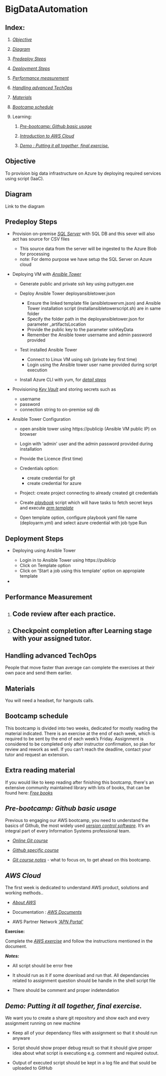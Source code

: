 # BigDataAutomation

Index:
------

1.  [*Objective*](#objective)

2.  [*Diagram*](#diagram)

3.  [*Predeploy Steps*](#predeploy-steps)

4.  [*Deployment Steps*](#deployment-steps)

5.  [*Performance measurement*](#performance-measurement)

6.  [*Handling advanced TechOps*](#handling-advanced-techops)

7.  [*Materials*](#materials)

8.  [*Bootcamp schedule*](#bootcamp-schedule)

9.  Learning:

    1.  [*Pre-bootcamp: Github basic usage*](#pre-bootcamp-github-basic-usage)

    2.  [*Introduction to AWS Cloud*](#aws-cloud)

    3.  [*Demo : Putting it all together, final exercise.*](#putting-it-all-together-final-exercise.)

**Objective**
-------------

To provision big data infrastructure on Azure by deploying required services using script (IaaC).

**Diagram**
------------

Link to the diagram

**Predeploy Steps**
-------------------

- Provision on-premise [*SQL Server*](https://github.com/alankarmehta/BigDataAutomation/tree/master/predeploy/SqlServer) with SQL DB and this sever will also act has source for CSV files
    - This source data from the server will be ingested to the Azure Blob for processing
    - note: For demo purpose we have setup the SQL Server on Azure cloud

- Deploying VM with [*Ansible Tower*](https://github.com/alankarmehta/BigDataAutomation/tree/master/predeploy/AnsibleTower)
    - Generate public and private ssh key using puttygen.exe
    - Deploy Ansible Tower deployansibletower.json
            
         - Ensure the linked template file (ansibletowervm.json) and Ansible Tower installation script (installansibletowerscript.sh) are in same folder
         - Specify the folder path in the deployansibletower.json for parameter _artifactsLocation
         - Provide the public key to the  parameter sshKeyData
         - Remember the Ansible tower username and admin password provided

    - Test installed Ansible Tower
         
         - Connect to Linux VM using ssh (private key first time)
         - Login using the Ansible tower user name provided during script execution
    
    - Install Azure CLI with yum, for [*detail steps*](https://docs.microsoft.com/en-us/cli/azure/install-azure-cli-yum?view=azure-cli-latest)
            
- Provisioning [*Key Vault*](https://github.com/alankarmehta/BigDataAutomation/tree/master/predeploy/KeyVault) and storing secrets such as
    - username
    - password
    - connection string to on-premise sql db

- Ansible Tower Configuration
    - open ansible tower using https://publicip (Ansible VM public IP) on browser
    - Login with 'admin' user and the admin password provided during installation
    - Provide the Licence (first time)
    - Credentials option:
         
         - create credential for git
         - create credential for azure
    - Project: create project connecting to already created git credentials
    - Create [*playbook*](https://github.com/alankarmehta/BigDataAutomation/blob/master/deployarm.yml) script which will have tasks to fetch secret keys and execute [*arm template*](https://github.com/alankarmehta/BigDataAutomation/blob/master/Main_Template1.json)
    - Open template option, configure playbook yaml file name (deployarm.yml) and select azure credential with job type Run

**Deployment Steps**
------------------------

- Deploying using Ansible Tower
    - Login in to Ansible Tower using https://publicip
    - Click on Template option
    - Click on 'Start a job using this template' option on appropiate template

- 

**Performance Measurement**
---------------------------

1.  Code review after each practice.
    --------------------------------

2.  Checkpoint completion after Learning stage with your assigned tutor.
    --------------------------------------------------------------------

**Handling advanced TechOps**
-----------------------------

People that move faster than average can complete the exercises at their own pace and send them earlier.

**Materials**
-------------

You will need a headset, for hangouts calls. 

**Bootcamp schedule**
---------------------

This bootcamp is divided into two weeks, dedicated for mostly reading the material indicated. There is an exercise at the end of each week, which is required to be sent by the end of each week’s Friday. Assignment is considered to be completed only after instructor confirmation, so plan for review and rework as well. If you can’t reach the deadline, contact your tutor and request an extension.

**Extra reading material**
--------------------------

If you would like to keep reading after finishing this bootcamp, there's an extensive community maintained library with lots of books, that can be found here:
[*Free books*](https://github.com/ber5ien/Free-DevOps-Books-1/tree/master/book)

***Pre-bootcamp: Github basic usage***
--------------------------------------

Previous to engaging our AWS bootcamp, you need to understand the basics of Github, the most widely used [*version control software*](https://en.wikipedia.org/wiki/Version_control). It’s an integral part of every Information Systems professional team.

-   [*Online Git course*](https://try.github.io/levels/1/challenges/1)

-   [*Github specific course*](https://guides.github.com/activities/hello-world/)

-   [*Git course notes*](https://github.com/globant-ui-rosario/git-course) - what to focus on, to get ahead on this bootcamp.

***AWS Cloud***
----------------

The first week is dedicated to understand AWS product, solutions and working methods..

-   [*About AWS*](https://aws.amazon.com/) 

-  Documentation : [*AWS Documents*](https://docs.aws.amazon.com/#lang/en_us)

-   AWS Partner Network [*'APN Portal'*](https://aws.amazon.com/partners/apn-portal/)

**Exercise:**

Complete the [*AWS exercise*](https://github.com/alankarmehta/AWSbootcamp/blob/master/Bootcamp%20AWS.pdf) and follow the instructions mentioned in the document.

***Notes:***

-   All script should be error free 

-   It should run as it if some download and run that. All dependancies related to assignment question should be handle in the shell script file

-   There should be comment and proper indetendation 


***Demo: Putting it all together, final exercise.***
------------------------------------------------------

We want you to create a share git repository and show each and every assignment running on new machine

-   Keep all of your dependancy files with assignment so that it should run anyware 

-   Script should show proper debug result so that it should give proper idea about what script is executiong e.g. comment and required outout. 

-   Output of executed script should be kept in a log file and that sould be uploaded to GitHub 
